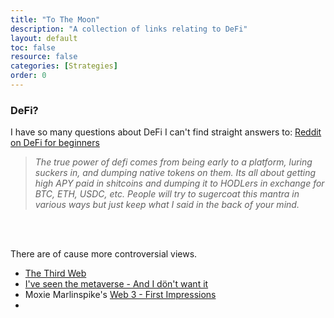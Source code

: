 ```yaml
---
title: "To The Moon"
description: "A collection of links relating to DeFi"
layout: default
toc: false
resource: false
categories: [Strategies]
order: 0
---
```

### DeFi?
I have so many questions about DeFi I can't find straight answers to: [Reddit on DeFi for beginners](https://www.reddit.com/r/defi/comments/so1ns8/i_have_so_many_questions_about_defi_i_cant_find)

> _The true power of defi comes from being early to a platform, luring suckers in, and dumping native tokens on them. Its all about getting high APY paid in 
> shitcoins and dumping it to HODLers in exchange for BTC, ETH, USDC, etc.
> People will try to sugercoat this mantra in various ways but just keep what I said in the back of your mind._

<br><br>

There are of cause more controversial views.

- [The Third Web](https://tante.cc/2021/12/17/the-third-web/)
- [I've seen the metaverse - And I dön't want it](https://www.theguardian.com/games/2022/jan/25/ive-seen-the-metaverse-and-i-dont-want-it)
- Moxie Marlinspike's [Web 3 - First Impressions](https://moxie.org/2022/01/07/web3-first-impressions.html)
- 
